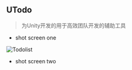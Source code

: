 ## UTodo
> 为Unity开发的用于高效团队开发的辅助工具

- shot screen one

![Todolist](https://github.com/ll4080333/UTodo/blob/master/TODOLIST/UTodo.png)

- shot screen two
